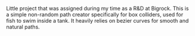 Little project that was assigned during my time as a R&D at Bigrock.
This is a simple non-random path creator specifically for box colliders, used for fish to swim inside a tank.
It heavily relies on bezier curves for smooth and natural paths.
